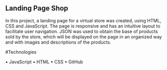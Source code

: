 ## Landing Page Shop

In this project, a landing page for a virtual store was created, using HTML, CSS and JavaScript. The page is responsive and has an intuitive layout to facilitate user navigation. JSON was used to obtain the base of products sold by the store, which will be displayed on the page in an organized way and with images and descriptions of the products.

#Technologies
>
•	JavaScript
•	HTML
•	CSS
•	GitHub
